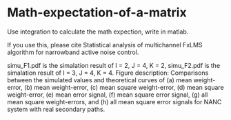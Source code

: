 # Math-expectation-of-a-matrix

Use integration to calculate the math expection, write in matlab.

If you use this, please cite Statistical analysis of multichannel FxLMS algorithm for narrowband active noise control.

simu_F1.pdf is the simalation result of I = 2, J = 4, K = 2, simu_F2.pdf is the simalation result of I = 3, J = 4, K = 4.
Figure description: Comparisons between the simulated values and theoretical curves of (a) mean weight-error, (b) mean weight-error, (c) mean square weight-error, (d) mean square weight-error, (e) mean error signal, (f) mean square error signal, (g) all mean square weight-errors, and (h) all mean square error signals for NANC system with real secondary paths.
